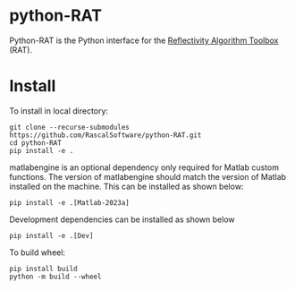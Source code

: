python-RAT
==========
Python-RAT is the Python interface for the [Reflectivity Algorithm Toolbox](https://github.com/RascalSoftware/RAT) (RAT).

Install
=======
To install in local directory:

    git clone --recurse-submodules https://github.com/RascalSoftware/python-RAT.git
    cd python-RAT
    pip install -e .

matlabengine is an optional dependency only required for Matlab custom functions. The version of matlabengine should match the version of Matlab installed on the machine. This can be installed as shown below:

    pip install -e .[Matlab-2023a]

Development dependencies can be installed as shown below

    pip install -e .[Dev]    

To build wheel:

    pip install build
    python -m build --wheel
